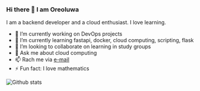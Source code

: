 ### Hi there 👋 I am Oreoluwa
I am a backend developer and a cloud enthusiast. I love learning.


- 🔭 I’m currently working on DevOps projects
- 🌱 I’m currently learning fastapi, docker, cloud computing, scripting, flask
- 👯 I’m looking to collaborate on learning in study groups
- 💬 Ask me about cloud computing
- 📫 Rach me via [e-mail](onagoreoluwa92@gmail.com)
- ⚡ Fun fact: I love mathematics

![Github stats](https://github-readme-stats.vercel.app/api?username=Rezking)
